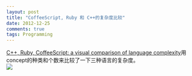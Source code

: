 ```yaml
---
layout: post
title: "CoffeeScript, Ruby 和 C++的复杂度比较"
date: 2012-12-25
comments: true
tags: Programming
---
```

<a href="http://cpprocks.com/cpp-ruby-coffeescript-language-complexity/#!prettyPhoto">C++, Ruby, CoffeeScript: a visual comparison of language complexity</a>用concept的种类和个数来比较了一下三种语言的复杂度。<br /><img style="max-width: 800px;" src="http://www.cpprocks.com/wp-content/uploads/coffeescript-ruby-cpp-comparison.png" /><br /><blockquote></blockquote>